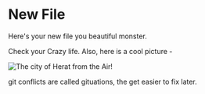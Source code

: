# New File

Here's your new file you beautiful monster.

Check your Crazy life. Also, here  is a cool picture -

![The city of Herat from the Air!](/DSC_0618.jpg "AH-64D Apache over Herat, Afganistan")


git conflicts are called gituations, the get easier to fix later.
